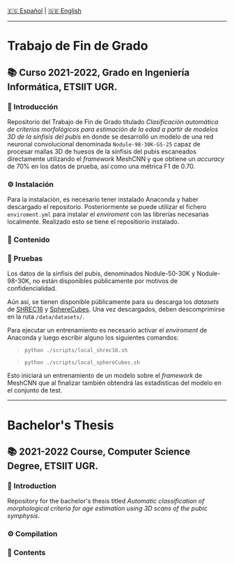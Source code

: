 [:es: Español](#trabajo-de-fin-de-grado) | [:gb: English](#bachelors-thesis)

---
# Trabajo de Fin de Grado #
## :books: Curso 2021-2022, Grado en Ingeniería Informática, ETSIIT UGR.
### :pushpin: Introducción
Repositorio del Trabajo de Fin de Grado titulado _Clasificación automática de criterios morfológicos para estimación de la edad a partir de modelos 3D de la sínfisis del pubis_ en donde se desarrolló un modelo de una red neuronal convolucional denominada `Nodule-98-30K-GS-25` capaz de procesar mallas 3D de huesos de la sínfisis del pubis escaneados directamente utilizando el _framework_  MeshCNN y que obtiene un _accuracy_ de 70% en los datos de prueba, así como una métrica F1 de 0.70. 

### :gear: Instalación
Para la instalación, es necesario tener instalado Anaconda y haber descargado el repositorio. Posteriormente se puede utilizar el fichero `enviroment.yml` para instalar el _enviroment_ con las librerías necesarias localmente. Realizado esto se tiene el repositiorio instalado.

### :link: Contenido


### :link: Pruebas
Los datos de la sínfisis del pubis, denominados Nodule-50-30K y Nodule-98-30K, no están disponibles públicamente por motivos de confidencialidad.

Aún así, se tienen disponible públicamente para su descarga los _datasets_ de [SHREC16](https://drive.google.com/file/d/1ZqA2cuNx5GiwGrcqzPL-pRy_YTV0NJld/view?usp=sharing) y [SphereCubes](https://drive.google.com/file/d/1H4MwTY-irFiqZfDfcIZ_gyTAS3HJjWWc/view?usp=sharing). Una vez descargados, deben descomprimirse en la ruta `/data/datasets/`. 

Para ejecutar un entrenamiento es necesario activar el _enviroment_ de Anaconda y luego escribir alguno los siguientes comandos:

>`python ./scripts/local_shrec16.sh`

>`python ./scripts/local_sphereCubes.sh`

Esto iniciará un entrenamiento de un modelo sobre el _framework_ de MeshCNN que al finalizar también obtendrá las estadísticas del modelo en el conjunto de test.

---
# Bachelor's Thesis #
## :books: 2021-2022 Course, Computer Science Degree, ETSIIT UGR.
### :pushpin: Introduction
Repository for the bachelor's thesis titled _Automatic classification of morphological criteria for age estimation using 3D scans of the pubic symphysis_.

### :gear: Compilation

### :link: Contents
